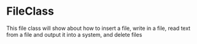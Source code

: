# FileClass
This file class will show about how to insert a file, write in a file, read text from a file and output it into a system, and delete files
